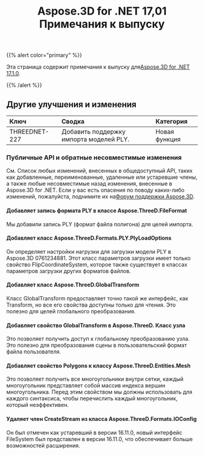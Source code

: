 ﻿---
title: Aspose.3D for .NET 17,01 Примечания к выпуску
type: docs
weight: 120
url: /ru/net/aspose-3d-for-net-17-01-release-notes/
---
{{% alert color="primary" %}} 

Эта страница содержит примечания к выпуску для[Aspose.3D for .NET 17.1.0](https://www.nuget.org/packages/Aspose.3D/17.1.0).

{{% /alert %}} 
## **Другие улучшения и изменения**

|**Ключ**|**Сводка**|**Категория**|
|:- |:- |:- |
|THREEDNET-227|Добавить поддержку импорта моделей PLY.|Новая функция|
### **Публичные API и обратные несовместимые изменения**
См. Список любых изменений, внесенных в общедоступный API, таких как добавленные, переименованные, удаленные или устаревшие члены, а также любые несовместимые назад изменения, внесенные в Aspose.3D for .NET. Если у вас есть опасения по поводу каких-либо изменений, пожалуйста, поднимите их на[Форум поддержки Aspose.3D](https://forum.aspose.com/c/3d/18).
#### **Добавляет запись формата PLY в классе Aspose.ThreeD.FileFormat**
Мы добавили запись PLY (формат файла полигона) для целей импорта.
#### **Добавляет класс Aspose.ThreeD.Formats.PLY.PlyLoadOptions**
Он определяет настройки нагрузки для загрузки модели PLY в Aspose.3D 0761234881. Этот класс параметров загрузки имеет только свойство FlipCoordinateSystem, которое также существует в классах параметров загрузки других форматов файлов.
#### **Добавляет класс Aspose.ThreeD.GlobalTransform**
Класс GlobalTransform предоставляет точно такой же интерфейс, как Transform, но все его свойства доступны только для чтения. Это полезно для целей глобального преобразования.
#### **Добавляет свойство GlobalTransform в Aspose.ThreeD. Класс узла**
Это позволяет получить доступ к глобальному преобразованию узла. Это полезно для преобразования сцены в пользовательский формат файла пользователя.
#### **Добавляет свойство Polygons к классу Aspose.ThreeD.Entities.Mesh**
Это позволяет получить все многоугольники внутри сетки, каждый многоугольник представляет собой массив индекса вершин многоугольника. Перед этим свойством мы должны использовать для каждого синтаксиса, чтобы перечислить каждый многоугольник, который неэффективен.
#### **Удаляет член CreateStream из класса Aspose.ThreeD.Formats.IOConfig**
Он был отмечен как устаревший в версии 16.11.0, новый интерфейс FileSystem был представлен в версии 16.11.0, что обеспечивает больше возможностей расширения.

